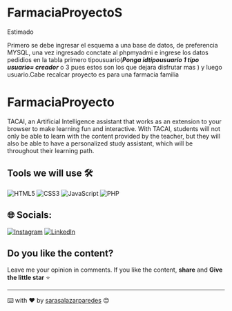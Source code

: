 # FarmaciaProyectoS
Estimado

Primero se debe ingresar el esquema a una base de datos, de preferencia MYSQL, 
una vez ingresado conctate al phpmyadmi e ingrese los datos pedidios en la tabla primero tipousuario(*****Ponga idtipousuario 1 tipo usuario= creador***** o 3 pues estos son los que dejara disfrutar mas ) 
y luego usuario.Cabe recalcar proyecto es para una farmacia familia


# FarmaciaProyecto
TACAI, an Artificial Intelligence assistant that works as an extension to your browser to make learning fun and interactive. With TACAI, students will not only be able to learn with the content provided by the teacher, but they will also be able to have a personalized study assistant, which will be throughout their learning path.

## Tools we will use 🛠️ 
![HTML5](https://img.shields.io/badge/html5-%23E34F26.svg?style=flat&logo=html5&logoColor=white) ![CSS3](https://img.shields.io/badge/css3-%231572B6.svg?style=flat&logo=css3&logoColor=white)  ![JavaScript](https://img.shields.io/badge/javascript-%23323330.svg?style=flat&logo=javascript&logoColor=%23F7DF1E)      ![PHP](https://img.shields.io/badge/php-%23777BB4.svg?style=for-the-badge&logo=php&logoColor=white)




## 🌐 Socials:
[![Instagram](https://img.shields.io/badge/Instagram-%23E4405F.svg?logo=Instagram&logoColor=white)](https://instagram.com/sara_salazar_prd) [![LinkedIn](https://img.shields.io/badge/LinkedIn-%230077B5.svg?logo=linkedin&logoColor=white)](https://linkedin.com/in/sarao-salazar-paredes) 

## Do you like the content?

Leave me your opinion in comments.
If you like the content, **share** and **Give the little star** ⭐️

---
⌨️ with ❤️ by [sarasalazarparedes](https://github.com/sarasalazarparedes) 😊
